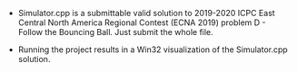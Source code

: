 - Simulator.cpp is a submittable valid solution to 2019-2020 ICPC East Central North America Regional Contest (ECNA 2019) problem D - Follow the Bouncing Ball. Just submit the whole file.

- Running the project results in a Win32 visualization of the Simulator.cpp solution.
